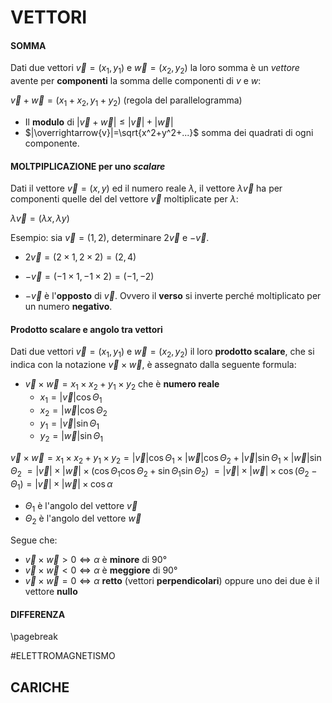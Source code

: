 # VETTORI

#### SOMMA

Dati due vettori $\overrightarrow{v}=(x_1, y_1)$ e $\overrightarrow{w}=(x_2,y_2)$ la loro somma è un *vettore* avente per **componenti** la somma delle componenti di $v$ e $w$:

$\overrightarrow{v}+\overrightarrow{w}=(x_1+x_2, y_1+y_2)$ (regola del parallelogramma)

- Il **modulo** di $|\overrightarrow{v}+\overrightarrow{w}|\le  |\overrightarrow{v}|+|\overrightarrow{w}|$ 
- $|\overrightarrow{v}|=\sqrt{x^2+y^2+...}$ somma dei quadrati di ogni componente.

#### MOLTPIPLICAZIONE per uno *scalare*

Dati il vettore $\overrightarrow{v}=(x,y)$ ed il numero reale $\lambda$, il vettore $\lambda\overrightarrow{v}$ ha per componenti quelle del del vettore $\overrightarrow{v}$ moltiplicate per $\lambda$:

$\lambda\overrightarrow{v}=(\lambda x, \lambda y)$

Esempio: sia $\overrightarrow{v}=(1,2)$, determinare $2\overrightarrow{v}$ e $-\overrightarrow{v}$.

- $2\overrightarrow{v} = (2\times1,2\times2)=(2,4)$

- $-\overrightarrow{v} = (-1\times1,-1\times2)=(-1,-2)$

- $-\overrightarrow{v}$ è l'**opposto** di $\overrightarrow{v}$. Ovvero il **verso** si inverte perché moltiplicato per un numero **negativo**.


#### Prodotto scalare e angolo tra vettori

Dati due vettori $\overrightarrow{v}=(x_1, y_1)$ e $\overrightarrow{w}=(x_2,y_2)$ il loro **prodotto scalare**, che si indica con la notazione $\overrightarrow{v}\times\overrightarrow{w}$, è assegnato dalla seguente formula:

- $\overrightarrow{v}\times\overrightarrow{w}= x_1 \times x_2 + y_1 \times y_2$ che è **numero reale**
  - $x_1=|\overrightarrow{v}|\cos\Theta_1$
  - $x_2=|\overrightarrow{w}|\cos\Theta_2$
  - $y_1=|\overrightarrow{v}|\sin\Theta_1$
  - $y_2=|\overrightarrow{w}|\sin\Theta_1$

$\overrightarrow{v}\times\overrightarrow{w}= x_1 \times x_2 + y_1 \times y_2 = |\overrightarrow{v}|\cos\Theta_1 \times |\overrightarrow{w}|\cos\Theta_2+|\overrightarrow{v}|\sin\Theta_1 \times |\overrightarrow{w}|\sin\Theta_2$
$=|\overrightarrow{v}|\times|\overrightarrow{w}|\times(\cos\Theta_1\cos\Theta_2+\sin\Theta_1\sin\Theta_2)$
$=|\overrightarrow{v}|\times|\overrightarrow{w}|\times\cos(\Theta_2-\Theta_1) = |\overrightarrow{v}|\times|\overrightarrow{w}| \times\cos\alpha$

- $\Theta_1$ è l'angolo del vettore $\overrightarrow{v}$
- $\Theta_2$ è l'angolo del vettore $\overrightarrow{w}$


Segue che:
  - $\overrightarrow{v}\times\overrightarrow{w}> 0\iff \alpha$ è **minore** di 90°
  - $\overrightarrow{v}\times\overrightarrow{w}< 0\iff \alpha$ è **meggiore** di 90°
  - $\overrightarrow{v}\times\overrightarrow{w}= 0\iff \alpha$ **retto** (vettori **perpendicolari**) oppure uno dei due è il vettore **nullo**

#### DIFFERENZA

\pagebreak

#ELETTROMAGNETISMO

## CARICHE
